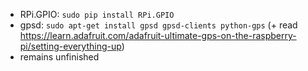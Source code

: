 * RPi.GPIO: `sudo pip install RPi.GPIO`
* gpsd: `sudo apt-get install gpsd gpsd-clients python-gps` (+ read https://learn.adafruit.com/adafruit-ultimate-gps-on-the-raspberry-pi/setting-everything-up)
* remains unfinished